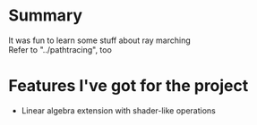 # Summary
It was fun to learn some stuff about ray marching  
Refer to "../pathtracing", too  

# Features I've got for the project
* Linear algebra extension with shader-like operations
